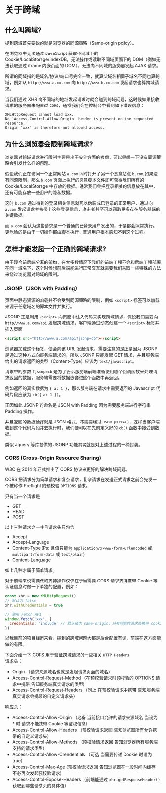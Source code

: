 # 关于跨域

## 什么叫跨域?
提到跨域首先要说的就是浏览器的同源策略（Same-origin policy）。  

在浏览器中无法通过 JavaScript 获取不同域下的 Cookie/LocalStorage/IndexDB，无法操作或读取不同域页面下的 DOM（例如无法获取通过 iframe 内嵌页面的 DOM），无法向不同域的服务器发起 AJAX 请求。  

所谓的同域指的是域名/协议/端口号完全一致，就算父域名相同子域名不同也算跨域，例如从 `http://www.a.xx.com` 向 `http://www.b.xx.com` 发起请求也算跨域请求。  

当我们通过 XHR 向不同域的地址发起请求时就会碰到跨域问题，这时候如果接收请求的服务器未配置过 `CORS`，通常我们会在控制台中看到如下错误信息：  
```
XMLHttpRequest cannot load xxx.
No 'Access-Control-Allow-Origin' header is present on the requested resource.
Origin 'xxx' is therefore not allowed access.
```

## 为什么浏览器会限制跨域请求?
浏览器对跨域请求进行限制主要是出于安全方面的考虑，可以假想一下没有同源策略会引发什么样的问题。  

假设我们正在访问一个正常网站 `a.com` 同时打开了另一个恶意站点 `b.com`,如果没有同源限制，那么 `b.com` 页面上执行的恶意脚本文件即可获得我们所有的 Cookie/LocalStorage 中存放的数据。通常我们会把登录相关的信息放在其中，还有可能存放一些用户的隐私数据。  

这时 `b.com` 通过得到的登录相关信息就可以伪装成已登录的正常用户，通过向 `a.com` 发起请求并携带上这些登录信息，攻击者甚至可以窃取更多存在服务器端的关键数据。  

而 `a.com` 会认为这些请求是一个普通的已登录用户发出的，于是都会照常执行。更危险的是由于一切操作都由脚本执行，普通用户根本感知不到这个过程。

## 怎样才能发起一个正确的跨域请求?
由于现今前后端分离的架构，在大多数情况下我们的前端工程不会和后端工程部署在同一域名下，这个时候想前后端能进行正常交互就需要我们采取一些特殊的方法来绕过浏览器对跨域的限制。  

### JSONP（JSON with Padding）
页面中静态资源的加载并不会受到同源策略的限制，例如 `<script>` 标签可以加载来源于任意域名的脚本文件并执行。  

JSONP 正是利用 `<script>` 向页面中注入代码来实现跨域请求，假设我们需要向 `http//www.a.com/api` 发起跨域请求，客户端通过动态创建一个 `<script>` 标签并插入页面
```html
<script src="http//www.a.com/api?jsonp=cb"></script>
```
浏览器加载这个标签，便会向该 URL 发起请求，需要注意的是正是因为 JSONP 是通过这种方式向服务端请求的，所以 JSONP 只能发起 GET 请求，并且服务端给出的请求返回的类型（Content-Type）应该为 `text/javascript`。  

请求中的参数 `?jsonp=cb` 是为了告诉服务端前端准备使用哪个回调函数来处理请求返回的数据，服务端需要将数据嵌套进这个函数中再返回。  

例如返回的真实数据为 `{ a: 1 }`，那么服务端在请求中需要返回的 Javascript 代码片段应该为 `cb({ a: 1 })`。  

正因如此 JSONP 的命名是 JSON with Padding 因为需要服务端进行字符串 Padding 操作。  

并且返回的数据恰好就是 JSON 格式，不需要经过 `JSON.parse()`，这样当客户端收到这个代码片段并去执行时，我们便可以在先前定义好的 `cb()` 函数中接受到数据。  

类似 Jquery 等库提供的 JSONP 功能其实就是对上述过程的一种封装。

### CORS (Cross-Origin Resource Sharing)
W3C 在 2014 年正式推出了 CORS 协议来更好的解决跨域问题。  

CORS 把请求分为简单请求和复杂请求，复杂请求在发送正式请求之前会先发一个被称作 Preflight 的预校验 `OPTIONS` 请求。  

只有当一个请求是
* GET
* HEAD
* POST

以上三种请求之一并且请求头只包含
* Accept
* Accept-Language
* Content-Type (Ps: 且值只能为 `application/x-www-form-urlencoded` 或 `multipart/form-data` 或 `text/plain`)
* Content-Language

如上几种才属于简单请求。  

对于前端来说需要做的支持操作仅仅在于当需要 CORS 请求支持携带 Cookie 等认证信息时做一下单独的配置，例如： 
```js
const xhr = new XMLHttpRequest()
// 默认为 false
xhr.withCredentials = true

// 使用 Fetch API
window.fetch('xxx', {
  credentials: 'include' // 默认值为 same-origin，只有同源的请求会携带 cookie
})
```
以我目前的项目经历来看，碰到的跨域问题大都是后台配置有误，前端在这方面能做的有限。  

下面介绍一下 CORS 用于验证跨域请求的一些相关 `HTTP Headers`  
请求头：
* Origin （请求来源域名也就是发起请求页面的域名）
* Access-Control-Request-Method （在预校验请求时预校验的 OPTIONS 请求中携带 告知服务端真实请求的类型）
* Access-Control-Request-Headers （同上 在预校验请求中携带 告知服务端真实请求会携带的自定义请求头）

响应头：
* Access-Control-Allow-Origin （必备 当前接口允许的请求来源域名 当设为 * 时 请求不能携带 Cookie 等鉴权信息）
* Access-Control-Allow-Headers （预校验请求返回 告知浏览器所有允许携带的自定义请求头）
* Access-Control-Allow-Methods （预校验请求返回 告知浏览器所有服务端支持的请求类型）
* Access-Control-Allow-Crendentials （可选 当需要传递 Cookie 时设为 true）
* Access-Control-Max-Age (预校验请求返回  告知浏览器在一段时间内缓存 不必再次发起预校验请求)
* Access-Control-Expose-Headers （前端能通过 `xhr.getResponseHeader()` 获取到哪些请求头的具体值）
